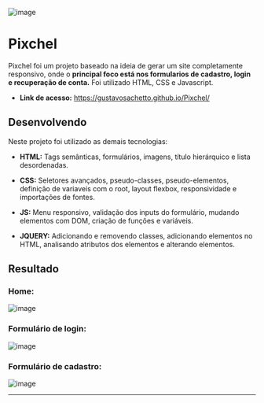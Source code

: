 ![image](https://github.com/user-attachments/assets/4a1dd0fb-7bdb-4ed8-8736-325a905a5838)

# Pixchel
Pixchel foi um projeto baseado na ideia de gerar um site completamente responsivo, onde o __principal foco está nos formularios de cadastro, login e recuperação de conta.__ Foi utilizado HTML, CSS e Javascript.

* __Link de acesso:__ https://gustavosachetto.github.io/Pixchel/

## Desenvolvendo
Neste projeto foi utilizado as demais tecnologias:

* __HTML:__ Tags semânticas, formulários, imagens, título hierárquico e lista desordenadas.

* __CSS:__ Seletores avançados, pseudo-classes, pseudo-elementos, definição de variaveis com o root, layout flexbox, responsividade e importações de fontes.

* __JS:__ Menu responsivo, validação dos inputs do formulário, mudando elementos com DOM, criação de funções e variáveis.

* __JQUERY:__ Adicionando e removendo classes, adicionando elementos no HTML, analisando atributos dos elementos e alterando elementos.

## Resultado

### Home:
![image](https://github.com/user-attachments/assets/27d76532-d10f-41ae-8cf5-48b1a984add9)

### Formulário de login:
![image](https://github.com/user-attachments/assets/a34cef5c-9fab-42b2-835a-29ea194ec049)

### Formulário de cadastro:
![image](https://github.com/user-attachments/assets/533eccd5-885b-42a5-904c-22df1bc4b69a)

**************
